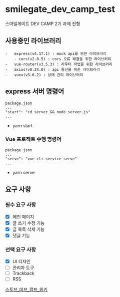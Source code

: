 # smilegate_dev_camp_test

스마일게이트 DEV CAMP 2기 과제 전형

## 사용중인 라이브러리

```
-   express(v4.17.1) : mock api를 위한 라이브러리
    - cors(v2.8.5) : cors 오류 해결을 위한 라이브러리
-   vue-router(v3.5.3) : 라우터 작업을 위한 라이브러리
-   axios(v0.24.0) : api 통신을 위한 라이브러리
-   vuex(v3.6.2) : 상태 관리 라이브러리
```

## express 서버 명령어

```
package.json
...
"start": "cd server && node server.js"
...
```

-   yarn start

### Vue 프로젝트 수행 명령어

```
package.json
...
"serve": "vue-cli-service serve"
...
```

-   yarn serve

## 요구 사항

### 필수 요구 사항

-   [x] 메인 페이지
-   [x] 글 쓰기 수정 기능
-   [x] 글 목록 삭제 기능
-   [x] 댓글 기능

### 선택 요구 사항

-   [x] UI 디자인
-   [ ] 관리자 도구
-   [ ] Trackback
-   [ ] RSS

[스토브\_데브\_캠프\_위키](https://github.com/haryan248/Smilegate_Stove_Dev_Camp_Test/wiki)
